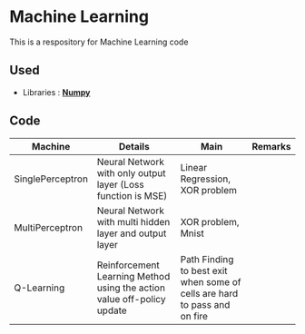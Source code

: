 # Machine Learning

This is a respository for Machine Learning code

## Used 
- Libraries : [**Numpy**](https://numpy.org/)

## Code

|Machine|Details|Main|Remarks|
|---|---|---|---|
|SinglePerceptron| Neural Network with only output layer (Loss function is MSE)|Linear Regression, XOR problem||
|MultiPerceptron| Neural Network with multi hidden layer and output layer|XOR problem, Mnist||
|Q-Learning|Reinforcement Learning Method using the action value off-policy update|Path Finding to best exit when some of cells are hard to pass and on fire||